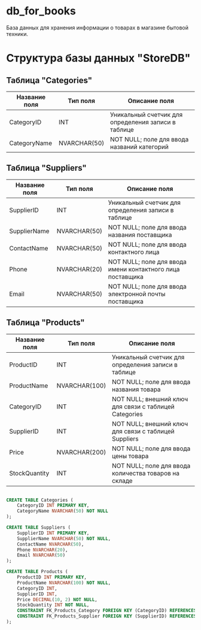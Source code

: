 # db_for_books
База данных для хранения информации о товарах в  магазине бытовой  техники.


# Структура базы данных "StoreDB"

## Таблица "Categories"

| Название поля | Тип поля      | Описание поля                                                   |
|---------------|--------------|----------------------------------------------------------------|
| CategoryID    | INT          | Уникальный счетчик для определения записи в таблице             |
| CategoryName  | NVARCHAR(50) | NOT NULL; поле для ввода названий категорий                      |

## Таблица "Suppliers"

| Название поля | Тип поля      | Описание поля                                                   |
|---------------|--------------|----------------------------------------------------------------|
| SupplierID    | INT          | Уникальный счетчик для определения записи в таблице             |
| SupplierName  | NVARCHAR(50) | NOT NULL; поле для ввода названия поставщика                    |
| ContactName   | NVARCHAR(50) | NOT NULL; поле для ввода контактного лица                       |
| Phone         | NVARCHAR(20) | NOT NULL; поле для ввода имени контактного лица поставщика      |
| Email         | NVARCHAR(50) | NOT NULL; поле для ввода электронной почты поставщика           |

## Таблица "Products"

| Название поля | Тип поля      | Описание поля                                                   |
|---------------|--------------|----------------------------------------------------------------|
| ProductID     | INT          | Уникальный счетчик для определения записи в таблице             |
| ProductName   | NVARCHAR(100)| NOT NULL; поле для ввода названия товара                        |
| CategoryID    | INT          | NOT NULL; внешний ключ для связи с таблицей Categories          |
| SupplierID    | INT          | NOT NULL; внешний ключ для связи с таблицей Suppliers           |
| Price         | NVARCHAR(200)| NOT NULL; поле для ввода цены товара                             |
| StockQuantity | INT          | NOT NULL; поле для ввода количества товаров на складе           |


```sql

CREATE TABLE Categories (
    CategoryID INT PRIMARY KEY,
    CategoryName NVARCHAR(50) NOT NULL
);

CREATE TABLE Suppliers (
    SupplierID INT PRIMARY KEY,
    SupplierName NVARCHAR(50) NOT NULL,
    ContactName NVARCHAR(50),
    Phone NVARCHAR(20),
    Email NVARCHAR(50)
);

CREATE TABLE Products (
    ProductID INT PRIMARY KEY,
    ProductName NVARCHAR(100) NOT NULL,
    CategoryID INT,
    SupplierID INT,
    Price DECIMAL(10, 2) NOT NULL,
    StockQuantity INT NOT NULL,
    CONSTRAINT FK_Products_Category FOREIGN KEY (CategoryID) REFERENCES Categories(CategoryID),
    CONSTRAINT FK_Products_Supplier FOREIGN KEY (SupplierID) REFERENCES Suppliers(SupplierID)
);

